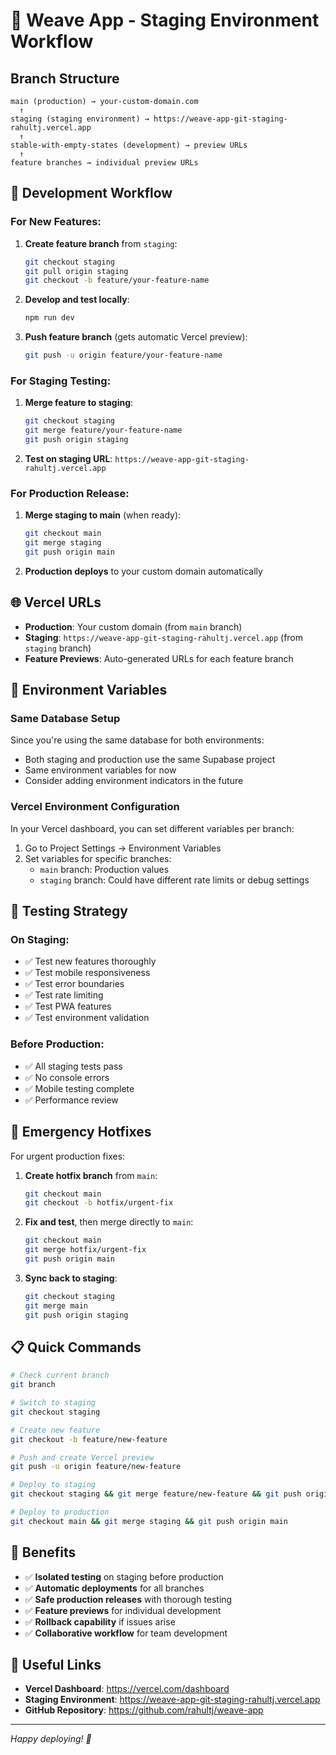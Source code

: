# 🚀 Weave App - Staging Environment Workflow

## Branch Structure

```
main (production) → your-custom-domain.com
  ↑
staging (staging environment) → https://weave-app-git-staging-rahultj.vercel.app
  ↑  
stable-with-empty-states (development) → preview URLs
  ↑
feature branches → individual preview URLs
```

## 🔄 Development Workflow

### For New Features:
1. **Create feature branch** from `staging`:
   ```bash
   git checkout staging
   git pull origin staging
   git checkout -b feature/your-feature-name
   ```

2. **Develop and test locally**:
   ```bash
   npm run dev
   ```

3. **Push feature branch** (gets automatic Vercel preview):
   ```bash
   git push -u origin feature/your-feature-name
   ```

### For Staging Testing:
1. **Merge feature to staging**:
   ```bash
   git checkout staging
   git merge feature/your-feature-name
   git push origin staging
   ```

2. **Test on staging URL**: `https://weave-app-git-staging-rahultj.vercel.app`

### For Production Release:
1. **Merge staging to main** (when ready):
   ```bash
   git checkout main
   git merge staging
   git push origin main
   ```

2. **Production deploys** to your custom domain automatically

## 🌐 Vercel URLs

- **Production**: Your custom domain (from `main` branch)
- **Staging**: `https://weave-app-git-staging-rahultj.vercel.app` (from `staging` branch)
- **Feature Previews**: Auto-generated URLs for each feature branch

## 🔧 Environment Variables

### Same Database Setup
Since you're using the same database for both environments:
- Both staging and production use the same Supabase project
- Same environment variables for now
- Consider adding environment indicators in the future

### Vercel Environment Configuration
In your Vercel dashboard, you can set different variables per branch:
1. Go to Project Settings → Environment Variables
2. Set variables for specific branches:
   - `main` branch: Production values
   - `staging` branch: Could have different rate limits or debug settings

## 🧪 Testing Strategy

### On Staging:
- ✅ Test new features thoroughly
- ✅ Test mobile responsiveness  
- ✅ Test error boundaries
- ✅ Test rate limiting
- ✅ Test PWA features
- ✅ Test environment validation

### Before Production:
- ✅ All staging tests pass
- ✅ No console errors
- ✅ Mobile testing complete
- ✅ Performance review

## 🚨 Emergency Hotfixes

For urgent production fixes:
1. **Create hotfix branch** from `main`:
   ```bash
   git checkout main
   git checkout -b hotfix/urgent-fix
   ```

2. **Fix and test**, then merge directly to `main`:
   ```bash
   git checkout main
   git merge hotfix/urgent-fix
   git push origin main
   ```

3. **Sync back to staging**:
   ```bash
   git checkout staging
   git merge main
   git push origin staging
   ```

## 📋 Quick Commands

```bash
# Check current branch
git branch

# Switch to staging
git checkout staging

# Create new feature
git checkout -b feature/new-feature

# Push and create Vercel preview
git push -u origin feature/new-feature

# Deploy to staging
git checkout staging && git merge feature/new-feature && git push origin staging

# Deploy to production  
git checkout main && git merge staging && git push origin main
```

## 🎯 Benefits

- ✅ **Isolated testing** on staging before production
- ✅ **Automatic deployments** for all branches
- ✅ **Safe production releases** with thorough testing
- ✅ **Feature previews** for individual development
- ✅ **Rollback capability** if issues arise
- ✅ **Collaborative workflow** for team development

## 🔗 Useful Links

- **Vercel Dashboard**: https://vercel.com/dashboard
- **Staging Environment**: https://weave-app-git-staging-rahultj.vercel.app
- **GitHub Repository**: https://github.com/rahultj/weave-app

---

*Happy deploying! 🚀* 